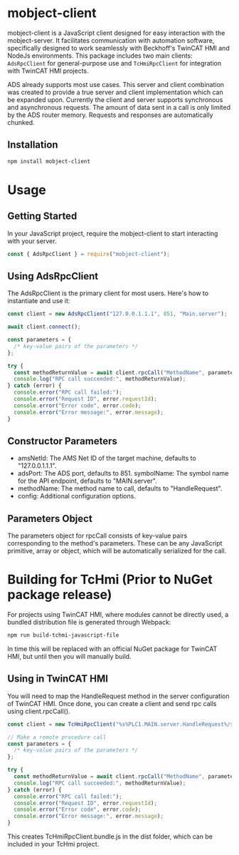 # mobject-client

mobject-client is a JavaScript client designed for easy interaction with the mobject-server. It facilitates communication with automation software, specifically designed to work seamlessly with Beckhoff's TwinCAT HMI and NodeJs environments. This package includes two main clients: `AdsRpcClient` for general-purpose use and `TcHmiRpcClient` for integration with TwinCAT HMI projects.

ADS already supports most use cases. This server and client combination was created to provide a true server and client implementation which can be expanded upon. Currently the client and server supports synchronous and asynchronous requests. The amount of data sent in a call is only limited by the ADS router memory. Requests and responses are automatically chunked.

## Installation

```bash
npm install mobject-client
```

# Usage

## Getting Started

In your JavaScript project, require the mobject-client to start interacting with your server.

```javascript
const { AdsRpcClient } = require("mobject-client");
```

## Using AdsRpcClient

The AdsRpcClient is the primary client for most users. Here's how to instantiate and use it:

```javascript
const client = new AdsRpcClient("127.0.0.1.1.1", 851, "Main.server");

await client.connect();

const parameters = {
  /* key-value pairs of the parameters */
};

try {
  const methodReturnValue = await client.rpcCall("MethodName", parameters);
  console.log("RPC call succeeded:", methodReturnValue);
} catch (error) {
  console.error("RPC call failed:");
  console.error("Request ID", error.requestId);
  console.error("Error code", error.code);
  console.error("Error message:", error.message);
}
```

## Constructor Parameters

- amsNetId: The AMS Net ID of the target machine, defaults to "127.0.0.1.1.1".
- adsPort: The ADS port, defaults to 851.
  symbolName: The symbol name for the API endpoint, defaults to "MAIN.server".
- methodName: The method name to call, defaults to "HandleRequest".
- config: Additional configuration options.

## Parameters Object

The parameters object for rpcCall consists of key-value pairs corresponding to the method's parameters. These can be any JavaScript primitive, array or object, which will be automatically serialized for the call.

# Building for TcHmi (Prior to NuGet package release)

For projects using TwinCAT HMI, where modules cannot be directly used, a bundled distribution file is generated through Webpack:

```bash
npm run build-tchmi-javascript-file
```

In time this will be replaced with an official NuGet package for TwinCAT HMI, but until then you will manually build.

## Using in TwinCAT HMI

You will need to map the HandleRequest method in the server configuration of TwinCAT HMI. Once done, you can create a client and send rpc calls using client.rpcCall().

```javascript
const client = new TcHmiRpcClient("%s%PLC1.MAIN.server.HandleRequest%/s%");

// Make a remote procedure call
const parameters = {
  /* key-value pairs of the parameters */
};

try {
  const methodReturnValue = await client.rpcCall("MethodName", parameters);
  console.log("RPC call succeeded:", methodReturnValue);
} catch (error) {
  console.error("RPC call failed:");
  console.error("Request ID", error.requestId);
  console.error("Error code", error.code);
  console.error("Error message:", error.message);
}
```

This creates TcHmiRpcClient.bundle.js in the dist folder, which can be included in your TcHmi project.

